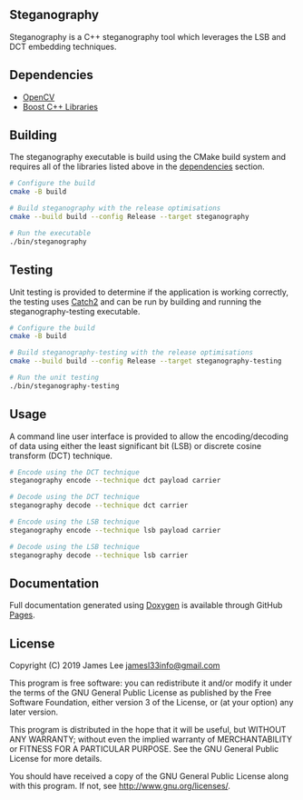 Steganography
-------------
Steganography is a C++ steganography tool which leverages the LSB and DCT
embedding techniques.

Dependencies
------------
- [OpenCV](https://opencv.org/)
- [Boost C++ Libraries](https://www.boost.org/)

Building
--------
The steganography executable is build using the CMake build system and requires
all of the libraries listed above in the [dependencies](#Dependencies) section.

```sh
# Configure the build
cmake -B build

# Build steganography with the release optimisations
cmake --build build --config Release --target steganography

# Run the executable
./bin/steganography
```

Testing
-------
Unit testing is provided to determine if the application is working correctly,
the testing uses [Catch2](https://github.com/catchorg/Catch2) and can be run by
building and running the steganography-testing executable.

```sh
# Configure the build
cmake -B build

# Build steganography-testing with the release optimisations
cmake --build build --config Release --target steganography-testing

# Run the unit testing
./bin/steganography-testing
```

Usage
-----
A command line user interface is provided to allow the encoding/decoding of
data using either the least significant bit (LSB) or discrete cosine transform
(DCT) technique.

```sh
# Encode using the DCT technique
steganography encode --technique dct payload carrier

# Decode using the DCT technique
steganography decode --technique dct carrier

# Encode using the LSB technique
steganography encode --technique lsb payload carrier

# Decode using the LSB technique
steganography decode --technique lsb carrier
```

Documentation
-------------
Full documentation generated using [Doxygen](http://www.doxygen.nl/) is
available through GitHub
[Pages](https://github.coventry.ac.uk/pages/leej64/steganography/).

License
-------
Copyright (C) 2019 James Lee <jamesl33info@gmail.com>

This program is free software: you can redistribute it and/or modify
it under the terms of the GNU General Public License as published by
the Free Software Foundation, either version 3 of the License, or
(at your option) any later version.

This program is distributed in the hope that it will be useful,
but WITHOUT ANY WARRANTY; without even the implied warranty of
MERCHANTABILITY or FITNESS FOR A PARTICULAR PURPOSE.  See the
GNU General Public License for more details.

You should have received a copy of the GNU General Public License
along with this program.  If not, see <http://www.gnu.org/licenses/>.
